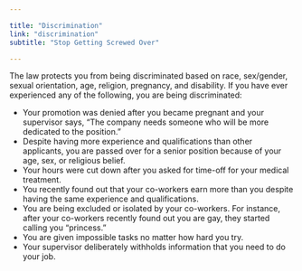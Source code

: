 ```yaml
---

title: "Discrimination"
link: "discrimination"
subtitle: "Stop Getting Screwed Over"

---
```

The law protects you from being discriminated based on race, sex/gender, sexual orientation, age, religion, pregnancy, and disability.  If you have ever experienced any of the following, you are being discriminated: 

<aside>
<ul>
    <li>
        Your promotion was denied after you became pregnant and your supervisor says, “The company needs someone who will be more dedicated to the position.”
    </li>
    <li>
        Despite having more experience and qualifications than other applicants, you are passed over for a senior position because of your age, sex, or religious belief.
    </li>
    <li>
        Your hours were cut down after you asked for time-off for your medical treatment.
    </li>
    <li>
        You recently found out that your co-workers earn more than you despite having the same experience and qualifications.
    </li>
    <li>
        You are being excluded or isolated by your co-workers. For instance, after your co-workers recently found out you are gay, they started calling you “princess.”
    </li>
    <li>
        You are given impossible tasks no matter how hard you try.
    </li>
    <li>
        Your supervisor deliberately withholds information that you need to do your job.  
    </li>
</ul>
</aside>